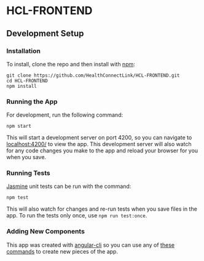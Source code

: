 # HCL-FRONTEND

## Development Setup

### Installation

To install, clone the repo and then install with [npm](https://www.npmjs.com/):

```
git clone https://github.com/HealthConnectLink/HCL-FRONTEND.git
cd HCL-FRONTEND
npm install
```

### Running the App

For development, run the following command:

```
npm start
```

This will start a development server on port 4200, so you can navigate to [localhost:4200/](http://localhost:4200/) to view the app. This development server will also watch for any code changes you make to the app and reload your browser for you when you save.

### Running Tests

[Jasmine](https://jasmine.github.io/) unit tests can be run with the command:

```
npm test
```

This will also watch for changes and re-run tests when you save files in the app. To run the tests only once, use `npm run test:once`.

### Adding New Components

This app was created with [angular-cli](https://github.com/angular/angular-cli) so you can use any of [these commands](https://github.com/angular/angular-cli#generating-components-directives-pipes-and-services) to create new pieces of the app.
